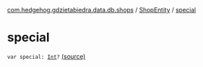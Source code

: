 [com.hedgehog.gdzietabiedra.data.db.shops](../index.md) / [ShopEntity](index.md) / [special](./special.md)

# special

`var special: `[`Int`](https://kotlinlang.org/api/latest/jvm/stdlib/kotlin/-int/index.html)`?` [(source)](https://github.com/asvid/GdzieTaBiedra/tree/master/app/src/main/java/com/hedgehog/gdzietabiedra/data/repository/shops/ShopEntity.kt#L42)